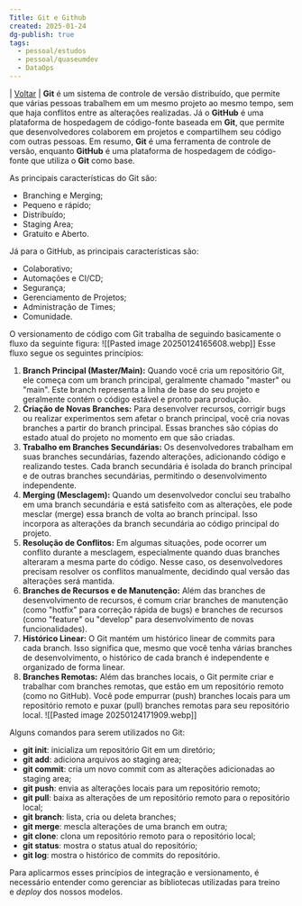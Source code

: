 ```yaml
---
Title: Git e Github
created: 2025-01-24
dg-publish: true
tags:
  - pessoal/estudos
  - pessoal/quaseumdev
  - DataOps
---
```

| [Voltar](index) |
**Git** é um sistema de controle de versão distribuído, que permite que várias pessoas trabalhem em um mesmo projeto ao mesmo tempo, sem que haja conflitos entre as alterações realizadas. Já o **GitHub** é uma plataforma de hospedagem de código-fonte baseada em **Git**, que permite que desenvolvedores colaborem em projetos e compartilhem seu código com outras pessoas. Em resumo, **Git** é uma ferramenta de controle de versão, enquanto **GitHub** é uma plataforma de hospedagem de código-fonte que utiliza o **Git** como base.

As principais características do Git são:
- Branching e Merging;
- Pequeno e rápido;
- Distribuído;
- Staging Area;
- Gratuito e Aberto.

Já para o GitHub, as principais características são:
- Colaborativo;
- Automações e CI/CD;
- Segurança;
- Gerenciamento de Projetos;
- Administração de Times;
- Comunidade.

O versionamento de código com Git trabalha de seguindo basicamente o fluxo da seguinte figura:
![[Pasted image 20250124165608.webp]]
Esse fluxo segue os seguintes princípios:

1. **Branch Principal (Master/Main):** Quando você cria um repositório Git, ele começa com um branch principal, geralmente chamado "master" ou "main". Este branch representa a linha de base do seu projeto e geralmente contém o código estável e pronto para produção.
2. **Criação de Novas Branches:** Para desenvolver recursos, corrigir bugs ou realizar experimentos sem afetar o branch principal, você cria novas branches a partir do branch principal. Essas branches são cópias do estado atual do projeto no momento em que são criadas.
3. **Trabalho em Branches Secundárias:** Os desenvolvedores trabalham em suas branches secundárias, fazendo alterações, adicionando código e realizando testes. Cada branch secundária é isolada do branch principal e de outras branches secundárias, permitindo o desenvolvimento independente.
4. **Merging (Mesclagem):** Quando um desenvolvedor conclui seu trabalho em uma branch secundária e está satisfeito com as alterações, ele pode mesclar (merge) essa branch de volta ao branch principal. Isso incorpora as alterações da branch secundária ao código principal do projeto.
5. **Resolução de Conflitos:** Em algumas situações, pode ocorrer um conflito durante a mesclagem, especialmente quando duas branches alteraram a mesma parte do código. Nesse caso, os desenvolvedores precisam resolver os conflitos manualmente, decidindo qual versão das alterações será mantida.
6. **Branches de Recursos e de Manutenção:** Além das branches de desenvolvimento de recursos, é comum criar branches de manutenção (como "hotfix" para correção rápida de bugs) e branches de recursos (como "feature" ou "develop" para desenvolvimento de novas funcionalidades).
7. **Histórico Linear:** O Git mantém um histórico linear de commits para cada branch. Isso significa que, mesmo que você tenha várias branches de desenvolvimento, o histórico de cada branch é independente e organizado de forma linear.
8. **Branches Remotas:** Além das branches locais, o Git permite criar e trabalhar com branches remotas, que estão em um repositório remoto (como no GitHub). Você pode empurrar (push) branches locais para um repositório remoto e puxar (pull) branches remotas para seu repositório local.
![[Pasted image 20250124171909.webp]]

Alguns comandos para serem utilizados no Git:
- **git init**: inicializa um repositório Git em um diretório;
- **git add**: adiciona arquivos ao staging area;
- **git commit**: cria um novo commit com as alterações adicionadas ao staging area;
- **git push**: envia as alterações locais para um repositório remoto;
- **git pull**: baixa as alterações de um repositório remoto para o repositório local;
- **git branch**: lista, cria ou deleta branches;
- **git merge**: mescla alterações de uma branch em outra;
- **git clone**: clona um repositório remoto para o repositório local;
- **git status**: mostra o status atual do repositório;
- **git log**: mostra o histórico de commits do repositório.

Para aplicarmos esses princípios de integração e versionamento, é necessário entender como gerenciar as bibliotecas utilizadas para treino e _deploy_ dos nossos modelos.